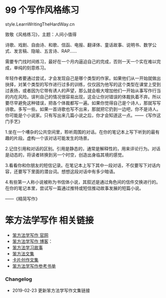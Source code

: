 # 99 个写作风格练习


style.LearnWritingTheHardWay.cn

致敬《风格练习》，主题：人间小值得

诗歌、戏剧、自由诗、和歌、信函、电报、翻译体、童话故事、说明书、数学公式、发言稿、隐喻、五言诗、RAP……

需要专门找时间练习，最好在一个月内逼迫自己的完成，否则一天一个实在难以完成，单纯的刻意练习。



年轻作者要通过尝试，才会发现自己是哪个类型的作家。如果他们从一开始就做出抉择，对某个类型的写作进行过多的训练，仅仅因为他写的这个类型在课堂上受到过表扬，或者因为它带有诱人的声望，那么就会极大增加他们一开始从事写作行当的内在风险。误判自己的情况很容易出现，这会让你对错误的体裁执着不弃。所以要尽早避免这种错误，把各个体裁都写一遍。如果你觉得自己是个诗人，那就写写诗歌。多写一些。如果一首诗歌也写不出来，那就把它扔到一边吧，你不是诗人。你可能是个小说家。只有写出来几篇小说之后，你才会知道这一点。——《写作这门手艺》


1.坐在一个嘈杂的公共空间里，聆听周围的对话。在你的笔记本上写下听到的最有趣的片段。虚构一个该对话可能发生的场景。 

2.记住引用和对话的区别。引用是静态的，通常是解释性的，用来评论行为。对话是动态的，将读者转换到另一个时空，创造出身临其境的感觉。 

3.看看你和你朋友的短信记录。在笔记本上写下其中一段对话，不仅要写下对话内容，还要写下里面的潜台词。想想这段对话中有多少暗语。 

4.有些第一人称小说被称为书信体小说，其叙述是通过角色间的信件交换进行的。在你的笔记本里，尝试写一篇通过推特或短信推动故事发展的短篇小说。

——《精简写作》


# 笨方法学写作 相关链接

- [笨方法学写作 官网](http://www.LearnWritingTheHardWay.cn)
- [笨方法学写作 博客](http://www.cnfeat.com)：
- [笨方法学习故事](http://story.learnwritingthehardway.cn/)
- [笨方法文集](http://book.learnthingsthehardway.com/)
- [卡片创作文集](http://card.learnwritingthehardway.cn/)
- [笨方法学写作参考书单](https://www.douban.com/doulist/45064751/)


###  Changelog

- 2019-02-23 更新笨方法学写作文集链接
